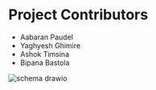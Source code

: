 # Project Contributors
- Aabaran Paudel
- Yaghyesh Ghimire
- Ashok Timsina
- Bipana Bastola
  
![schema drawio](https://github.com/user-attachments/assets/beea6e82-bbe4-4c68-b712-76099ea23cb7)
